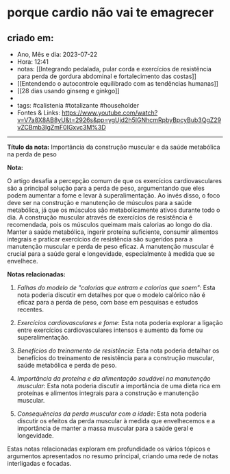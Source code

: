 # porque cardio não vai te emagrecer

## criado em: 
-  Ano, Mês e dia: 2023-07-22
- Hora: 12:41
- notas: [[Integrando pedalada, pular corda e exercícios de resistência para perda de gordura abdominal e fortalecimento das costas]]
- [[Entendendo o autocontrole equilibrado com as tendências humanas]]
- [[28 dias usando ginseng e ginkgo]]
- 
- tags: #calistenia #totalizante #householder 
- Fontes & Links: https://www.youtube.com/watch?v=V7a8X8AB8yU&t=2926s&pp=ygUjd2h5IGNhcmRpbyBpcyBub3QgZ29vZCBmb3IgZmF0IGxvc3M%3D
---

**Título da nota:** Importância da construção muscular e da saúde metabólica na perda de peso

**Nota:**

O artigo desafia a percepção comum de que os exercícios cardiovasculares são a principal solução para a perda de peso, argumentando que eles podem aumentar a fome e levar à superalimentação. Ao invés disso, o foco deve ser na construção e manutenção de músculos para a saúde metabólica, já que os músculos são metabolicamente ativos durante todo o dia. A construção muscular através de exercícios de resistência é recomendada, pois os músculos queimam mais calorias ao longo do dia. Manter a saúde metabólica, ingerir proteína suficiente, consumir alimentos integrais e praticar exercícios de resistência são sugeridos para a manutenção muscular e perda de peso eficaz. A manutenção muscular é crucial para a saúde geral e longevidade, especialmente à medida que se envelhece.

**Notas relacionadas:**

1. *Falhas do modelo de "calorias que entram e calorias que saem"*: Esta nota poderia discutir em detalhes por que o modelo calórico não é eficaz para a perda de peso, com base em pesquisas e estudos recentes.

2. *Exercícios cardiovasculares e fome*: Esta nota poderia explorar a ligação entre exercícios cardiovasculares intensos e aumento da fome ou superalimentação.

3. *Benefícios do treinamento de resistência*: Esta nota poderia detalhar os benefícios do treinamento de resistência para a construção muscular, saúde metabólica e perda de peso.

4. *Importância da proteína e da alimentação saudável na manutenção muscular*: Esta nota poderia discutir a importância de uma dieta rica em proteínas e alimentos integrais para a construção e manutenção muscular.

5. *Consequências da perda muscular com a idade*: Esta nota poderia discutir os efeitos da perda muscular à medida que envelhecemos e a importância de manter a massa muscular para a saúde geral e longevidade. 

Estas notas relacionadas exploram em profundidade os vários tópicos e argumentos apresentados no resumo principal, criando uma rede de notas interligadas e focadas.
